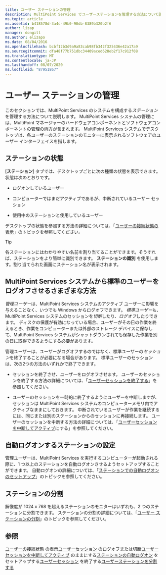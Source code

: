 ```yaml
---
title: ユーザー ステーションの管理
description: MultiPoint Services でユーザーステーションを管理する方法について説明します。
ms.topic: article
ms.assetid: b418578d-3a4c-49b0-90db-8389b320b2f6
author: lizap
manager: dongill
ms.author: elizapo
ms.date: 08/04/2016
ms.openlocfilehash: bcbf12b3d9a9a83cab98fb342f325436e42a17a9
ms.sourcegitcommit: dfa48f77b751dbc34409aced628eb2f17c912f08
ms.translationtype: MT
ms.contentlocale: ja-JP
ms.lasthandoff: 08/07/2020
ms.locfileid: "87951867"
---
```

# <a name="manage-user-stations"></a>ユーザー ステーションの管理
このセクションでは、MultiPoint Services のシステムを構成する*ステーション*を管理する方法について説明します。 MultiPoint Services システムの管理には、MultiPoint マネージャーのハードウェアコンポーネントとソフトウェアコンポーネントの管理の両方が含まれます。 MultiPoint Services システムでデスクトップは、各ユーザーのステーションのモニターに表示されるソフトウェアのユーザー インターフェイスを指します。

## <a name="station-status"></a>ステーションの状態
[**ステーション**] タブでは、デスクトップごとに次の種類の状態を表示できます。状態は次のとおりです。

-   ログオンしているユーザー

-   コンピューターではまだアクティブであるが、中断されているユーザー セッション

-   使用中のステーションと使用しているユーザー

デスクトップの状態を参照する方法の詳細については、「[ユーザーの接続状態の表示](View-User-Connection-Status.md)」のトピックを参照してください。

>[!TIP]
> 各ステーションにはわかりやすい名前を割り当てることができます。そうすれば、ステーションをより簡単に識別できます。 **ステーションの識別** を使用します。割り当てられた画面にステーション名が表示されます。

## <a name="different-ways-to-log-standard-users-off-of-the-multipoint-services-system"></a>MultiPoint Services システムから標準のユーザーをログオフさせるさまざまな方法
*管理ユーザー*は、MultiPoint Services システムのアクティブ ユーザーに影響を与えることなく、いつでも Windows からログオフできます。 *標準ユーザー*も、MultiPoint Services システムのセッションを*切断*したり、*ログオフ*したりできます。 ディスクの保護が有効になっている場合、ユーザーがその日の作業を終えるとき、作業をコンピューターまたは外部のストレージ デバイスに保存して、MultiPoint Services システムがシャットダウンされても保存した作業を別の日に取得できるようにする必要があります。

管理ユーザーは、ユーザーがログオフするのではなく、標準ユーザーの*セッション*を終了することが必要になる場合があります。 標準ユーザーのセッションは、次の2つの方法のいずれかで終了できます。

-   セッションを終了させ、ユーザーをログオフさせます。 ユーザーのセッションを終了する方法の詳細については、「[ユーザーセッションを終了する](End-a-User-Session.md)」を参照してください。

-   ユーザーのセッションを一時的に終了するようにユーザーを中断しますが、セッションは MultiPoint Services システムのコンピューターメモリ内でアクティブなままにしておきます。 中断されているユーザーが作業を継続するには、同じまたは別のステーションからのセッションに再接続します。 ユーザーのセッションを中断する方法の詳細については、「[ユーザーセッションを中断してアクティブ](Suspend-and-Leave-User-Session-Active.md)にする」を参照してください。

## <a name="set-a-station-to-automatically-log-on"></a>自動ログオンするステーションの設定
管理ユーザーは、MultiPoint Services を実行するコンピューターが起動される際に、1 つ以上のステーションを自動ログオンさせるようセットアップすることができます。 自動ログオンの詳細については、「[ステーションでの自動ログオンのセットアップ](Set-up-a-Station-for-Automatic-Logon.md)」のトピックを参照してください。

## <a name="split-a-station"></a>ステーションの分割
解像度が 1024 x 768 を超えるステーションのモニターはいずれも、2 つのステーションに分割できます。 ステーションの分割の詳細については、「[ユーザー ステーションの分割](Split-a-User-Station.md)」のトピックを参照してください。

## <a name="see-also"></a>参照
[ユーザーの接続状態](View-User-Connection-Status.md) 
 の表示[ユーザーセッション](Log-off-or-Disconnect-User-Sessions.md) 
 のログオフまたは切断[ユーザーセッションを中断してアクティブ](Suspend-and-Leave-User-Session-Active.md) 
 のままにする[ステーションの自動ログオン](Set-up-a-Station-for-Automatic-Logon.md) 
 をセットアップする[ユーザーセッション](End-a-User-Session.md) 
 を終了する[ユーザーステーションを分割する](Split-a-User-Station.md)